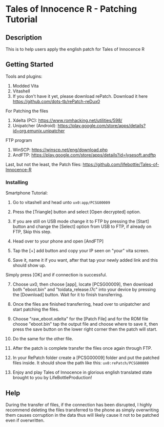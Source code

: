 # Tales of Innocence R - Patching Tutorial

## Description

This is to help users apply the english patch for Tales of Innocence R

## Getting Started

Tools and plugins:
 1. Modded Vita
 2. Vitashell
 3. If you don't have it yet, please download rePatch. Download it here https://github.com/dots-tb/rePatch-reDux0

For Patching the files
 1. Xdelta (PC): https://www.romhacking.net/utilities/598/
 2. Unipatcher (Android): https://play.google.com/store/apps/details?id=org.emunix.unipatcher

FTP program
 1. WinSCP: https://winscp.net/eng/download.php
 2. AndFTP: https://play.google.com/store/apps/details?id=lysesoft.andftp

Last, but not the least, the Patch files: https://github.com/lifebottle/Tales-of-Innocence-R

### Installing

Smartphone Tutorial:

 1. Go to vitashell and head unto `ux0:app/PCSG00009`

 2. Press the [Triangle] button and select [Open decrypted] option.

 3. If you are still on USB mode change it to FTP by pressing the [Start] button and change the [Select] option from USB to FTP, if already on FTP, Skip this step.

 4. Head over to your phone and open [AndFTP]

 5. Tap the [+] add button and copy your IP seen on "your" vita screen. 

 6. Save it, name it if you want, after that tap your newly added link and this should show up. 

Simply press [OK] and if connection is successful. 

 7. Choose ux0, then choose [app], locate [PCSG00009], then download both "eboot.bin" and "toidata_release.l7c" into your device by pressing the [Download] button. Wait for it to finish transferring.

 8. Once the files are finished transferring, head over to unipatcher and start patching the files.

 9. Choose "raw_eboot.xdelta" for the [Patch File] and for the ROM file choose "eboot.bin" tap the output file and choose where to save it, then press the save button on the lower right corner then the patch will start.

10. Do the same for the other file.

11. After the patch is complete transfer the files once again through FTP.

12. In your RePatch folder create a [PCSG00009] folder and put the patched files inside. It should show the path like this: `ux0:rePatch/PCSG00009`

13. Enjoy and play Tales of Innocence in glorious english translated state brought to you by LifeBottleProduction!

## Help

During the transfer of files, if the connection has been disrupted, I highly recommend deleting the files transferred to the phone as simply overwriting them causes corruption in the data thus will likely cause it not to be patched even if overwritten.
